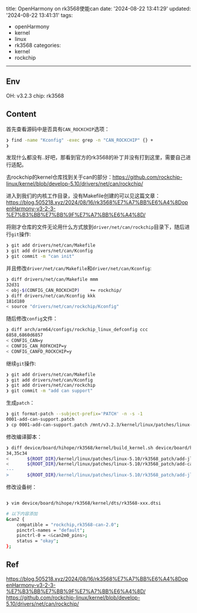 title: OpenHarmony on rk3568使能can
date: '2024-08-22 13:41:29'
updated: '2024-08-22 13:41:31'
tags:
  - openHarmony
  - kernel
  - linux
  - rk3568
categories:
  - kernel
  - rockchip
---
## Env

OH: v3.2.3
chip: rk3568

## Content

首先查看源码中是否具有`CAN_ROCKCHIP`选项：

```bash
❯ find -name "Kconfig" -exec grep -n "CAN_ROCKCHIP" {} +
❯ 
```

发现什么都没有..好吧，那看到官方的rk3568的补丁并没有打到这里，需要自己进行适配。

去rockchip的kernel仓库找到关于can的部分：https://github.com/rockchip-linux/kernel/blob/develop-5.10/drivers/net/can/rockchip/

进入到我们的内核工作目录，没有Makefile创建的可以见这篇文章：https://blog.505218.xyz/2024/08/16/rk3568%E7%A7%BB%E6%A4%8DopenHarmony-v3-2-3-%E7%B3%BB%E7%BB%9F%E7%A7%BB%E6%A4%8D/

将刚才仓库的文件无论用什么方式放到`driver/net/can/rockchip`目录下，随后进行`git`操作:

```bash
❯ git add drivers/net/can/Makefile
❯ git add drivers/net/can/Kconfig
❯ git commit -m "can init"
```

并且修改`driver/net/can/Makefile`和`driver/net/can/Kconfig`:

```bash
❯ diff drivers/net/can/Makefile mmm
32d31
< obj-$(CONFIG_CAN_ROCKCHIP)	+= rockchip/
❯ diff drivers/net/can/Kconfig kkk
181d180
< source "drivers/net/can/rockchip/Kconfig"
```

随后修改`config`文件：

```bash
❯ diff arch/arm64/configs/rockchip_linux_defconfig ccc
6858,6860d6857
< CONFIG_CAN=y
< CONFIG_CAN_ROFKCHIP=y
< CONFIG_CANFD_ROCKCHIP=y
```

继续`git`操作:

```bash
❯ git add drivers/net/can/Makefile
❯ git add drivers/net/can/Kconfig
❯ git add drivers/net/can/rockchip
❯ git commit -m "add can support"
```

生成`patch`：

```bash
❯ git format-patch --subject-prefix='PATCH' -n -s -1
0001-add-can-support.patch
❯ cp 0001-add-can-support.patch /mnt/v3.2.3/kernel/linux/patches/linux-5.10/rk3568_patch/add-can-support.patch && rm *.patch
```

修改编译脚本：

```bash
❯ diff device/board/hihope/rk3568/kernel/build_kernel.sh device/board/hihope/rk3568/kernel/build_kernel.sh.1
34,35c34
< 		${ROOT_DIR}/kernel/linux/patches/linux-5.10/rk3568_patch/add-jl201-drivers.patch
< 		${ROOT_DIR}/kernel/linux/patches/linux-5.10/rk3568_patch/add-can-support.patch"
---
> 		${ROOT_DIR}/kernel/linux/patches/linux-5.10/rk3568_patch/add-jl201-drivers.patch"
```

修改设备树：

```bash

❯ vim device/board/hihope/rk3568/kernel/dts/rk3568-xxx.dtsi

# 以下内容添加
&can2 {
	compatible = "rockchip,rk3568-can-2.0";
	pinctrl-names = "default";
	pinctrl-0 = <&can2m0_pins>;
	status = "okay";
};
```

## Ref

https://blog.505218.xyz/2024/08/16/rk3568%E7%A7%BB%E6%A4%8DopenHarmony-v3-2-3-%E7%B3%BB%E7%BB%9F%E7%A7%BB%E6%A4%8D/
https://github.com/rockchip-linux/kernel/blob/develop-5.10/drivers/net/can/rockchip/